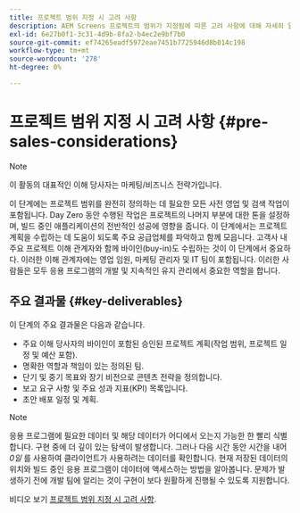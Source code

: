 ```yaml
---
title: 프로젝트 범위 지정 시 고려 사항
description: AEM Screens 프로젝트의 범위가 지정됨에 따른 고려 사항에 대해 자세히 알아보십시오.
exl-id: 6e27b0f1-3c31-4d9b-8fa2-b4ec2e9bf7b0
source-git-commit: ef74265eadf5972eae7451b7725946d8b014c198
workflow-type: tm+mt
source-wordcount: '278'
ht-degree: 0%

---
```


# 프로젝트 범위 지정 시 고려 사항 {#pre-sales-considerations}

>[!NOTE]
>이 활동의 대표적인 이해 당사자는 마케팅/비즈니스 전략가입니다.

이 단계에는 프로젝트 범위를 완전히 정의하는 데 필요한 모든 사전 영업 및 검색 작업이 포함됩니다. Day Zero 동안 수행된 작업은 프로젝트의 나머지 부분에 대한 톤을 설정하며, 빌드 중인 애플리케이션의 전반적인 성공에 영향을 줍니다.
이 단계에서는 프로젝트 계획을 수립하는 데 도움이 되도록 주요 공급업체를 파악하고 함께 모읍니다. 고객사 내 주요 프로젝트 이해 관계자와 함께 바이인(buy-in)도 수립하는 것이 이 단계에서 중요하다. 이러한 이해 관계자에는 영업 임원, 마케팅 관리자 및 IT 팀이 포함됩니다. 이러한 사람들은 모두 응용 프로그램의 개발 및 지속적인 유지 관리에서 중요한 역할을 합니다.

## 주요 결과물 {#key-deliverables}

이 단계의 주요 결과물은 다음과 같습니다.

* 주요 이해 당사자의 바이인이 포함된 승인된 프로젝트 계획(작업 범위, 프로젝트 일정 및 예산 포함).
* 명확한 역할과 책임이 있는 정의된 팀.
* 단기 및 중기 목표와 장기 비전으로 콘텐츠 전략을 정의합니다.
* 보고 요구 사항 및 주요 성과 지표(KPI) 목록입니다.
* 초안 배포 일정 및 계획.

>[!NOTE]
>
>응용 프로그램에 필요한 데이터 및 해당 데이터가 어디에서 오는지 가능한 한 빨리 식별합니다. 구현 중에 더 깊이 있는 탐색이 발생합니다. 그러나 다음 시간 동안 시간을 내어 *0일* 를 사용하여 클라이언트가 사용하려는 데이터를 확인합니다. 현재 저장된 데이터의 위치와 빌드 중인 응용 프로그램이 데이터에 액세스하는 방법을 알아봅니다. 문제가 발생하기 전에 개발 팀에 알리는 것이 구현이 보다 원활하게 진행될 수 있도록 지원합니다.

비디오 보기 [프로젝트 범위 지정 시 고려 사항](https://experienceleague.adobe.com/en/docs/experience-manager-screens/user-guide/digital-signage-network/project-considerations).
